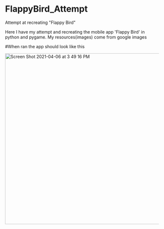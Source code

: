 # FlappyBird_Attempt
Attempt at recreating "Flappy Bird"

Here I have my attempt and recreating the mobile app 'Flappy Bird' in python and pygame. 
My resources(images) come from google images 


#When ran the app should look like this 

<img width="561" alt="Screen Shot 2021-04-06 at 3 49 16 PM" src="https://user-images.githubusercontent.com/75183667/113721472-dc29a900-96ef-11eb-82dd-4e1ed5958fc3.png">
